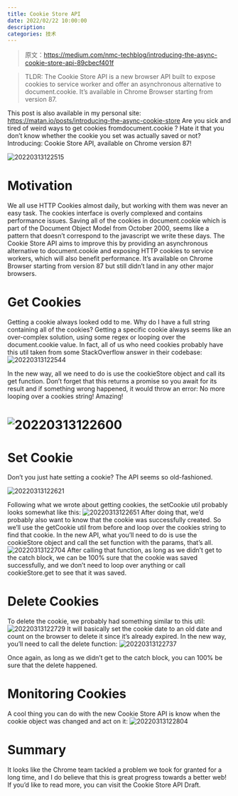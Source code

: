 ```yaml
---
title: Cookie Store API
date: 2022/02/22 10:00:00
description:
categories: 技术
---
```

> 原文：https://medium.com/nmc-techblog/introducing-the-async-cookie-store-api-89cbecf401f

> TLDR:
The Cookie Store API is a new browser API built to expose cookies to service worker and offer an asynchronous alternative to document.cookie. It’s available in Chrome Browser starting from version 87.

This post is also available in my personal site:
https://matan.io/posts/introducing-the-async-cookie-store
Are you sick and tired of weird ways to get cookies fromdocument.cookie ? Hate it that you don’t know whether the cookie you set was actually saved or not? Introducing: Cookie Store API, available on Chrome version 87!

![20220313122515](https://raw.githubusercontent.com/scarqin/imageshack/main/images/20220313122515.png)

# Motivation
We all use HTTP Cookies almost daily, but working with them was never an easy task.
The cookies interface is overly complexed and contains performance issues. Saving all of the cookies in document.cookie which is part of the Document Object Model from October 2000, seems like a pattern that doesn’t correspond to the javascript we write these days.
The Cookie Store API aims to improve this by providing an asynchronous alternative to document.cookie and exposing HTTP cookies to service workers, which will also benefit performance. It’s available on Chrome Browser starting from version 87 but still didn’t land in any other major browsers.

# Get Cookies
Getting a cookie always looked odd to me. Why do I have a full string containing all of the cookies? Getting a specific cookie always seems like an over-complex solution, using some regex or looping over the document.cookie value. In fact, all of us who need cookies probably have this util taken from some StackOverflow answer in their codebase:
![20220313122544](https://raw.githubusercontent.com/scarqin/imageshack/main/images/20220313122544.png)

In the new way, all we need to do is use the cookieStore object and call its get function. Don’t forget that this returns a promise so you await for its result and if something wrong happened, it would throw an error:
No more looping over a cookies string! Amazing!
# ![20220313122600](https://raw.githubusercontent.com/scarqin/imageshack/main/images/20220313122600.png)

# Set Cookie
Don’t you just hate setting a cookie? The API seems so old-fashioned.

![20220313122621](https://raw.githubusercontent.com/scarqin/imageshack/main/images/20220313122621.png)

Following what we wrote about getting cookies, the setCookie util probably looks somewhat like this:
![20220313122651](https://raw.githubusercontent.com/scarqin/imageshack/main/images/20220313122651.png)
After doing that, we’d probably also want to know that the cookie was successfully created. So we’ll use the getCookie util from before and loop over the cookies string to find that cookie.
In the new API, what you’ll need to do is use the cookieStore object and call the set function with the params, that’s all.
![20220313122704](https://raw.githubusercontent.com/scarqin/imageshack/main/images/20220313122704.png)
After calling that function, as long as we didn’t get to the catch block, we can be 100% sure that the cookie was saved successfully, and we don’t need to loop over anything or call cookieStore.get to see that it was saved.

# Delete Cookies
To delete the cookie, we probably had something similar to this util:
![20220313122729](https://raw.githubusercontent.com/scarqin/imageshack/main/images/20220313122729.png)
It will basically set the cookie date to an old date and count on the browser to delete it since it’s already expired.
In the new way, you’ll need to call the delete function:
![20220313122737](https://raw.githubusercontent.com/scarqin/imageshack/main/images/20220313122737.png)

Once again, as long as we didn’t get to the catch block, you can 100% be sure that the delete happened.
# Monitoring Cookies
A cool thing you can do with the new Cookie Store API is know when the cookie object was changed and act on it:
![20220313122804](https://raw.githubusercontent.com/scarqin/imageshack/main/images/20220313122804.png)
# Summary
It looks like the Chrome team tackled a problem we took for granted for a long time, and I do believe that this is great progress towards a better web!
If you’d like to read more, you can visit the Cookie Store API Draft.